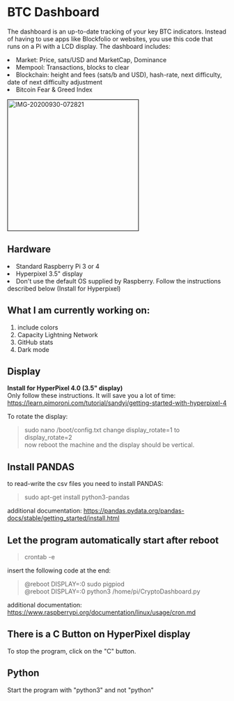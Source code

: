 # BTC Dashboard
The dashboard is an up-to-date tracking of your key BTC indicators. Instead of having to use apps like Blockfolio or websites, you use this code that runs on a Pi with a LCD display. The dashboard includes:<br>
<li> Market: Price, sats/USD and MarketCap, Dominance
<li> Mempool: Transactions, blocks to clear
<li> Blockchain: height and fees (sats/b and USD), hash-rate, next difficulty, date of next difficulty adjustment
<li> Bitcoin Fear & Greed Index

<img src="https://i.ibb.co/qsWd4yb/IMG-20200930-155742.jpg" width="300" alt="IMG-20200930-072821" border="1"><br>

## Hardware
<li>Standard Raspberry Pi 3 or 4
<li>Hyperpixel 3.5" display 
<li>Don't use the default OS supplied by Raspberry. Follow the instructions described below (Install for Hyperpixel)

## What I am currently working on:
1. include colors
2. Capacity Lightning Network
3. GitHub stats
4. Dark mode

## Display
<b>Install for HyperPixel 4.0 (3.5" display)</b><br>
    Only follow these instructions. It will save you a lot of time:<br>
    https://learn.pimoroni.com/tutorial/sandyj/getting-started-with-hyperpixel-4

To rotate the display: <br>
> sudo nano /boot/config.txt
change display_rotate=1 to display_rotate=2<br>
now reboot the machine and the display should be vertical.

## Install PANDAS
to read-write the csv files you need to install PANDAS:<br>
> sudo apt-get install python3-pandas

additional documentation: https://pandas.pydata.org/pandas-docs/stable/getting_started/install.html


## Let the program automatically start after reboot
> crontab -e

insert the following code at the end:<br>
> @reboot DISPLAY=:0 sudo pigpiod<br>
> @reboot DISPLAY=:0 python3 /home/pi/CryptoDashboard.py

additional documentation: https://www.raspberrypi.org/documentation/linux/usage/cron.md

## There is a C Button on HyperPixel display
To stop the program, click on the "C" button. 

## Python
Start the program with "python3" and not "python" 

